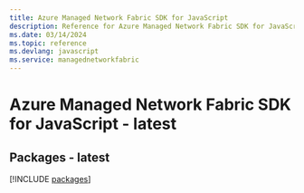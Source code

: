 ```yaml
---
title: Azure Managed Network Fabric SDK for JavaScript
description: Reference for Azure Managed Network Fabric SDK for JavaScript
ms.date: 03/14/2024
ms.topic: reference
ms.devlang: javascript
ms.service: managednetworkfabric
---
```

# Azure Managed Network Fabric SDK for JavaScript - latest
## Packages - latest
[!INCLUDE [packages](managed-network-fabric-index.md)]